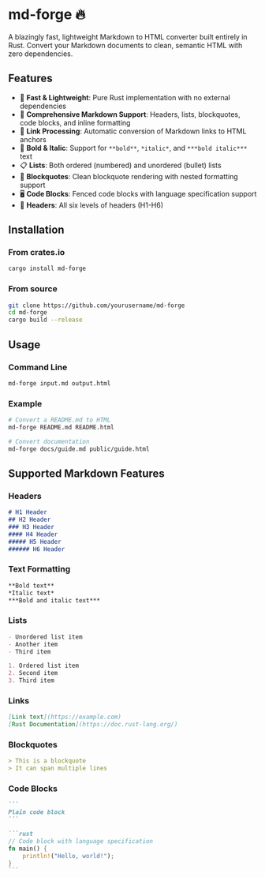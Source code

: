 # md-forge 🔥

A blazingly fast, lightweight Markdown to HTML converter built entirely in Rust. Convert your Markdown documents to clean, semantic HTML with zero dependencies.

## Features

- 🚀 **Fast & Lightweight**: Pure Rust implementation with no external dependencies
- 📝 **Comprehensive Markdown Support**: Headers, lists, blockquotes, code blocks, and inline formatting
- 🔗 **Link Processing**: Automatic conversion of Markdown links to HTML anchors
- 💪 **Bold & Italic**: Support for `**bold**`, `*italic*`, and `***bold italic***` text
- 📋 **Lists**: Both ordered (numbered) and unordered (bullet) lists
- 💬 **Blockquotes**: Clean blockquote rendering with nested formatting support
- 🖥️ **Code Blocks**: Fenced code blocks with language specification support
- 🎯 **Headers**: All six levels of headers (H1-H6)

## Installation

### From crates.io
```bash
cargo install md-forge
```

### From source
```bash
git clone https://github.com/yourusername/md-forge
cd md-forge
cargo build --release
```

## Usage

### Command Line
```bash
md-forge input.md output.html
```

### Example
```bash
# Convert a README.md to HTML
md-forge README.md README.html

# Convert documentation
md-forge docs/guide.md public/guide.html
```

## Supported Markdown Features

### Headers
```markdown
# H1 Header
## H2 Header
### H3 Header
#### H4 Header
##### H5 Header
###### H6 Header
```

### Text Formatting
```markdown
**Bold text**
*Italic text*
***Bold and italic text***
```

### Lists
```markdown
- Unordered list item
- Another item
- Third item

1. Ordered list item
2. Second item
3. Third item
```

### Links
```markdown
[Link text](https://example.com)
[Rust Documentation](https://doc.rust-lang.org/)
```

### Blockquotes
```markdown
> This is a blockquote
> It can span multiple lines
```

### Code Blocks
````markdown
```
Plain code block
```

```rust
// Code block with language specification
fn main() {
    println!("Hello, world!");
}
```